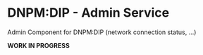 # DNPM:DIP - Admin Service


Admin Component for DNPM:DIP (network connection status, ...)


**WORK IN PROGRESS**

